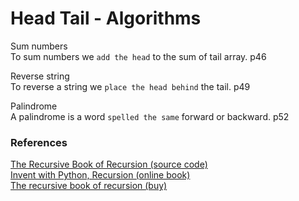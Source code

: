 # Head Tail - Algorithms

Sum numbers    
To sum numbers we `add the head` to the sum of tail array. p46   

Reverse string    
To reverse a string we `place the head behind` the tail. p49  

Palindrome    
A palindrome is a word `spelled the same` forward or backward. p52  


### References

[The Recursive Book of Recursion (source code)](https://github.com/asweigart/the-recursive-book-of-recursion)  
[Invent with Python, Recursion (online book)](https://inventwithpython.com/recursion/)  
[The recursive book of recursion (buy)](https://www.amazon.com/gp/product/B09BKL34VL)
